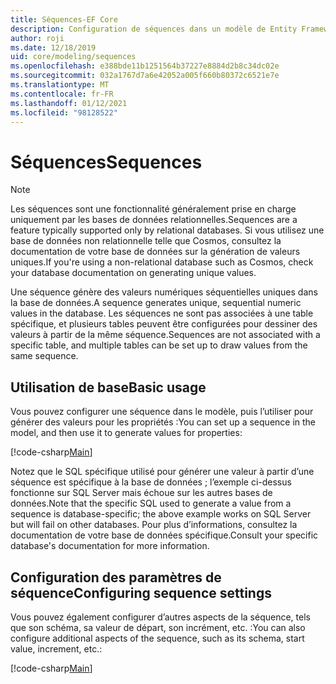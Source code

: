 ```yaml
---
title: Séquences-EF Core
description: Configuration de séquences dans un modèle de Entity Framework Core
author: roji
ms.date: 12/18/2019
uid: core/modeling/sequences
ms.openlocfilehash: e388bde11b1251564b37227e8884d2b8c34dc02e
ms.sourcegitcommit: 032a1767d7a6e42052a005f660b80372c6521e7e
ms.translationtype: MT
ms.contentlocale: fr-FR
ms.lasthandoff: 01/12/2021
ms.locfileid: "98128522"
---
```

# <a name="sequences"></a><span data-ttu-id="f45e5-103">Séquences</span><span class="sxs-lookup"><span data-stu-id="f45e5-103">Sequences</span></span>

> [!NOTE]
> <span data-ttu-id="f45e5-104">Les séquences sont une fonctionnalité généralement prise en charge uniquement par les bases de données relationnelles.</span><span class="sxs-lookup"><span data-stu-id="f45e5-104">Sequences are a feature typically supported only by relational databases.</span></span> <span data-ttu-id="f45e5-105">Si vous utilisez une base de données non relationnelle telle que Cosmos, consultez la documentation de votre base de données sur la génération de valeurs uniques.</span><span class="sxs-lookup"><span data-stu-id="f45e5-105">If you're using a non-relational database such as Cosmos, check your database documentation on generating unique values.</span></span>

<span data-ttu-id="f45e5-106">Une séquence génère des valeurs numériques séquentielles uniques dans la base de données.</span><span class="sxs-lookup"><span data-stu-id="f45e5-106">A sequence generates unique, sequential numeric values in the database.</span></span> <span data-ttu-id="f45e5-107">Les séquences ne sont pas associées à une table spécifique, et plusieurs tables peuvent être configurées pour dessiner des valeurs à partir de la même séquence.</span><span class="sxs-lookup"><span data-stu-id="f45e5-107">Sequences are not associated with a specific table, and multiple tables can be set up to draw values from the same sequence.</span></span>

## <a name="basic-usage"></a><span data-ttu-id="f45e5-108">Utilisation de base</span><span class="sxs-lookup"><span data-stu-id="f45e5-108">Basic usage</span></span>

<span data-ttu-id="f45e5-109">Vous pouvez configurer une séquence dans le modèle, puis l’utiliser pour générer des valeurs pour les propriétés :</span><span class="sxs-lookup"><span data-stu-id="f45e5-109">You can set up a sequence in the model, and then use it to generate values for properties:</span></span>

[!code-csharp[Main](../../../samples/core/Modeling/FluentAPI/Sequence.cs?name=Sequence&highlight=3,7)]

<span data-ttu-id="f45e5-110">Notez que le SQL spécifique utilisé pour générer une valeur à partir d’une séquence est spécifique à la base de données ; l’exemple ci-dessus fonctionne sur SQL Server mais échoue sur les autres bases de données.</span><span class="sxs-lookup"><span data-stu-id="f45e5-110">Note that the specific SQL used to generate a value from a sequence is database-specific; the above example works on SQL Server but will fail on other databases.</span></span> <span data-ttu-id="f45e5-111">Pour plus d’informations, consultez la documentation de votre base de données spécifique.</span><span class="sxs-lookup"><span data-stu-id="f45e5-111">Consult your specific database's documentation for more information.</span></span>

## <a name="configuring-sequence-settings"></a><span data-ttu-id="f45e5-112">Configuration des paramètres de séquence</span><span class="sxs-lookup"><span data-stu-id="f45e5-112">Configuring sequence settings</span></span>

<span data-ttu-id="f45e5-113">Vous pouvez également configurer d’autres aspects de la séquence, tels que son schéma, sa valeur de départ, son incrément, etc. :</span><span class="sxs-lookup"><span data-stu-id="f45e5-113">You can also configure additional aspects of the sequence, such as its schema, start value, increment, etc.:</span></span>

[!code-csharp[Main](../../../samples/core/Modeling/FluentAPI/SequenceConfiguration.cs?name=SequenceConfiguration&highlight=3-5)]
